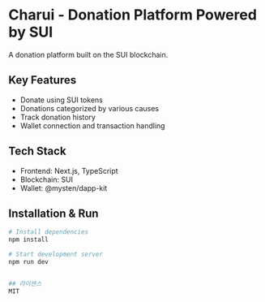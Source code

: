 # Charui - Donation Platform Powered by SUI

A donation platform built on the SUI blockchain.

## Key Features

- Donate using SUI tokens
- Donations categorized by various causes
- Track donation history
- Wallet connection and transaction handling

## Tech Stack

- Frontend: Next.js, TypeScript
- Blockchain: SUI
- Wallet: @mysten/dapp-kit

## Installation & Run

```bash
# Install dependencies
npm install

# Start development server
npm run dev


## 라이센스
MIT
```
